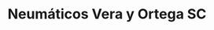 ---
title: "Neumáticos Vera y Ortega SC"
url: /sevilla/neumaticos-vera-y-ortega-sc/
shop: reparación de automóviles
---